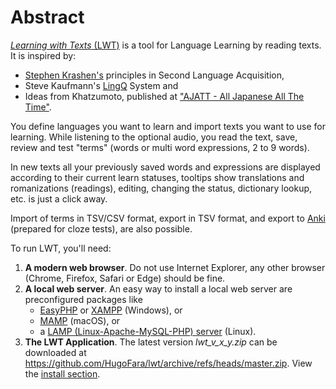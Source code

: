 # Abstract

[_Learning with Texts_ (LWT)](https://sourceforge.net/projects/learning-with-texts/) is a tool for Language Learning by reading texts.
It is inspired by:
  * [Stephen Krashen's](http://sdkrashen.com) principles in Second Language Acquisition,
  * Steve Kaufmann's [LingQ](http://lingq.com) System and
  * Ideas from Khatzumoto, published at ["AJATT - All Japanese All The Time"](http://www.alljapaneseallthetime.com).

You define languages you want to learn and import texts you want to use for learning. While listening to the optional audio, you read the text, save, review and test "terms" (words or multi word expressions, 2 to 9 words).

In new texts all your previously saved words and expressions are displayed according to their current learn statuses, tooltips show translations and romanizations (readings), editing, changing the status, dictionary lookup, etc. is just a click away.

Import of terms in TSV/CSV format, export in TSV format, and export to [Anki](http://ankisrs.net) (prepared for cloze tests), are also possible.  

To run LWT, you'll need:  

1. **A modern web browser**. Do not use Internet Explorer, any other browser (Chrome, Firefox, Safari or Edge) should be fine.
2. **A local web server**.
    An easy way to install a local web server are preconfigured packages like
    * [EasyPHP](http://www.easyphp.org/) or [XAMPP](https://www.apachefriends.org/download.html) (Windows), or
    * [MAMP](http://mamp.info/en/index.html) (macOS), or
    * a [LAMP (Linux-Apache-MySQL-PHP) server](http://en.wikipedia.org/wiki/LAMP_%28software_bundle%29) (Linux).
3. **The LWT Application**. The latest version  _lwt\_v\_x\_y.zip_ can be downloaded at <https://github.com/HugoFara/lwt/archive/refs/heads/master.zip>. View the [install section](info.html#install).

